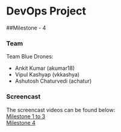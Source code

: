 # DevOps Project

##Milestone - 4

### Team
Team Blue Drones:
 - Ankit Kumar (akumar18) 
 - Vipul Kashyap (vkkashya)
 - Ashutosh Chaturvedi (achatur)

### Screencast
The screencast videos can be found below:
<br>
[Milestone 1 to 3](https://youtu.be/kq_FXcvgwno)
<br>
[Milestone 4](https://youtu.be/kq_FXcvgwno)
